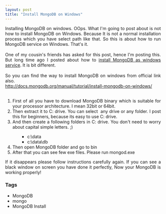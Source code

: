 ```yaml
---
layout: post
title: "Install MongoDB on Windows"
---
```


<div style="text-align: justify;">Installing MongoDB on windows. OOps. What I'm going to post about is not how to install MongoDB on Windows. Because It is not a normal installation process which you have select path like that. So this is about how to run MongoDB service on Windows. That's it.&nbsp;</div><div><div style="text-align: justify;"><br /></div></div><div><div style="text-align: justify;">One of my cousin's friends has asked for this post, hence I'm posting this. But long time ago I posted about how to <a href="http://www.dedunu.info/2012/10/how-to-install-mongodb-as-windows.html" target="_blank">install MongoDB as windows service</a>. It is bit different.</div></div><div><div style="text-align: justify;"><br /></div></div><div><div style="text-align: justify;">So you can find the way to install MongoDB on windows from official link also.</div></div><div><div style="text-align: justify;"><a href="http://docs.mongodb.org/manual/tutorial/install-mongodb-on-windows/" target="_blank">http://docs.mongodb.org/manual/tutorial/install-mongodb-on-windows/</a></div></div><div><div style="text-align: justify;"><br /></div></div><div><ol><li style="text-align: justify;">First of all you have to download MongoDB binary which is suitable for your processor architecture. I mean 32bit or 64bit.</li><li style="text-align: justify;">Then extract it to C: drive. You can select &nbsp;any drive or any folder. I post this for beginners,&nbsp;because its easy to use C: drive.</li><li style="text-align: justify;">And then create a following folders in C: drive. You don't need to worry about capital simple letters. ;)</li><ul><ul><li style="text-align: justify;">c:\data</li><li style="text-align: justify;">c:\data\db</li></ul></ul><li style="text-align: justify;">Then open MongoDB folder and go to bin</li><li style="text-align: justify;">After that you can see few exe files. Please run mongod.exe</li></ol><div style="text-align: justify;">If it disappears&nbsp;please follow instructions carefully again. If you can see a black window on screen you have done it perfectly, Now your MongoDB is working properly!</div></div>

### Tags

- MongoDB
- mongo
- MongoDB Install

